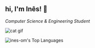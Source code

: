 ## hi, I'm Inês! 🌷
*Computer Science & Engineering Student*


![cat gif](https://www.google.com/url?sa=i&url=https%3A%2F%2Fwww.pinterest.com%2Fpin%2F344103227789922997%2F&psig=AOvVaw0NqNQcuSgplrWrl_bZ5b0R&ust=1743501545407000&source=images&cd=vfe&opi=89978449&ved=0CBMQjRxqGAoTCJCr4sSHtIwDFQAAAAAdAAAAABDMBQ)

![ines-om's Top Languages](https://github-readme-stats.vercel.app/api/top-langs/?username=ines-om&theme=omni&show_icons=true&hide_border=true&layout=compact)
